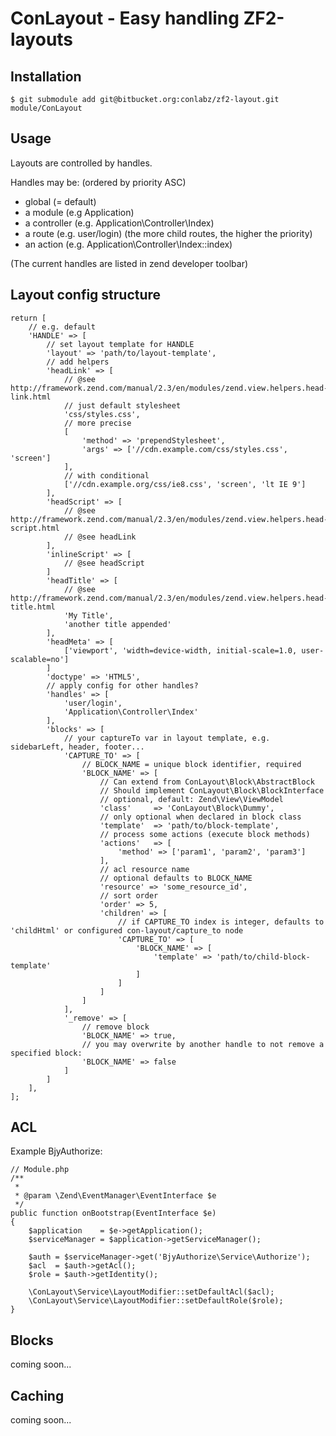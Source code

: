 ConLayout - Easy handling ZF2-layouts
=====================================

Installation
------------

    $ git submodule add git@bitbucket.org:conlabz/zf2-layout.git module/ConLayout

Usage
-----

Layouts are controlled by handles.

Handles may be: (ordered by priority ASC)

* global (= default)
* a module (e.g Application)
* a controller (e.g. Application\Controller\Index)
* a route (e.g. user/login) (the more child routes, the higher the priority)
* an action (e.g. Application\Controller\Index::index)

(The current handles are listed in zend developer toolbar)

Layout config structure
-----------------------

    return [
        // e.g. default
        'HANDLE' => [
            // set layout template for HANDLE
            'layout' => 'path/to/layout-template',
            // add helpers
            'headLink' => [
                // @see http://framework.zend.com/manual/2.3/en/modules/zend.view.helpers.head-link.html
                // just default stylesheet
                'css/styles.css',
                // more precise
                [
                    'method' => 'prependStylesheet',
                    'args' => ['//cdn.example.com/css/styles.css', 'screen']
                ],
                // with conditional
                ['//cdn.example.org/css/ie8.css', 'screen', 'lt IE 9']
            ],
            'headScript' => [
                // @see http://framework.zend.com/manual/2.3/en/modules/zend.view.helpers.head-script.html
                // @see headLink
            ],
            'inlineScript' => [
                // @see headScript
            ]
            'headTitle' => [
                // @see http://framework.zend.com/manual/2.3/en/modules/zend.view.helpers.head-title.html
                'My Title',
                'another title appended'
            ],
            'headMeta' => [
                ['viewport', 'width=device-width, initial-scale=1.0, user-scalable=no']          
            ]
            'doctype' => 'HTML5',
            // apply config for other handles?
            'handles' => [
                'user/login',
                'Application\Controller\Index'
            ],
            'blocks' => [
                // your captureTo var in layout template, e.g. sidebarLeft, header, footer...
                'CAPTURE_TO' => [
                    // BLOCK_NAME = unique block identifier, required
                    'BLOCK_NAME' => [
                        // Can extend from ConLayout\Block\AbstractBlock
                        // Should implement ConLayout\Block\BlockInterface
                        // optional, default: Zend\View\ViewModel                        
                        'class'     => 'ConLayout\Block\Dummy',
                        // only optional when declared in block class
                        'template'  => 'path/to/block-template',
                        // process some actions (execute block methods)
                        'actions'   => [
                            'method' => ['param1', 'param2', 'param3']
                        ],
                        // acl resource name
                        // optional defaults to BLOCK_NAME
                        'resource' => 'some_resource_id',
                        // sort order
                        'order' => 5,
                        'children' => [
                            // if CAPTURE_TO index is integer, defaults to 'childHtml' or configured con-layout/capture_to node
                            'CAPTURE_TO' => [
                                'BLOCK_NAME' => [
                                    'template' => 'path/to/child-block-template'
                                ]
                            ]
                        ]
                    ]
                ],
                '_remove' => [
                    // remove block
                    'BLOCK_NAME' => true,
                    // you may overwrite by another handle to not remove a specified block:
                    'BLOCK_NAME' => false
                ]
            ]
        ],
    ];
    
ACL
---

Example BjyAuthorize:

    // Module.php
    /**
     * 
     * @param \Zend\EventManager\EventInterface $e
     */
    public function onBootstrap(EventInterface $e)
    {
        $application    = $e->getApplication();
        $serviceManager = $application->getServiceManager();
        
        $auth = $serviceManager->get('BjyAuthorize\Service\Authorize');
        $acl  = $auth->getAcl();
        $role = $auth->getIdentity();
        
        \ConLayout\Service\LayoutModifier::setDefaultAcl($acl);
        \ConLayout\Service\LayoutModifier::setDefaultRole($role);
    }

Blocks
------

coming soon...

Caching
-------

coming soon...

